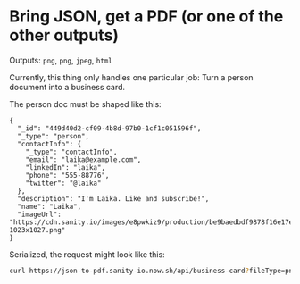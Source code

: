 # Bring JSON, get a PDF (or one of the other outputs)

Outputs: `png`, `png`, `jpeg`, `html`

Currently, this thing only handles one particular job: Turn a person document into a business card.

The person doc must be shaped like this:

```
{
  "_id": "449d40d2-cf09-4b8d-97b0-1cf1c051596f",
  "_type": "person",
  "contactInfo": {
    "_type": "contactInfo",
    "email": "laika@example.com",
    "linkedIn": "laika",
    "phone": "555-88776",
    "twitter": "@laika"
  },
  "description": "I'm Laika. Like and subscribe!",
  "name": "Laika",
  "imageUrl": "https://cdn.sanity.io/images/e8pwkiz9/production/be9baedbdf9878f16e17e8408735dadf1f60d283-1023x1027.png"
}
```

Serialized, the request might look like this:
```bash
curl https://json-to-pdf.sanity-io.now.sh/api/business-card?fileType=png&document={%22_createdAt%22%3A%222019-11-08T09%3A01%3A19Z%22%2C%22_id%22%3A%22649d43d2-cf09-4b8d-97b0-1cf1c0516efc%22%2C%22_rev%22%3A%22WMYoh99nZcxo0kcwEnFAi0%22%2C%22_type%22%3A%22person%22%2C%22_updatedAt%22%3A%222019-11-08T09%3A01%3A27Z%22%2C%22contactInfo%22%3A{%22_type%22%3A%22contactInfo%22%2C%22email%22%3A%22rosie%40example.com%22%2C%22linkedIn%22%3A%22rosie-the-riveter%22%2C%22phone%22%3A%22555-12345%22%2C%22twitter%22%3A%22%40rosietheriveter%22}%2C%22description%22%3A%22We%20can%20do%20it!%22%2C%22name%22%3A%22Rosie%20The%20Riveter%22%2C%22photo%22%3A{%22_type%22%3A%22figure%22%2C%22asset%22%3A{%22_ref%22%3A%22image-2a551a5dcfe76c91a392fb0405e129bbb7eddead-901x901-png%22%2C%22_type%22%3A%22reference%22}}%2C%22imageUrl%22%3A%22https%3A%2F%2Fcdn.sanity.io%2Fimages%2Fe8pwkiz9%2Fproduction%2F19091fab26e0b891e261ea6e1f6f446c35106dd4-214x54.svg%3Fw%3D500%22}&imageUrl=https%3A%2F%2Fcdn.sanity.io%2Fimages%2Fe8pwkiz9%2Fproduction%2F19091fab26e0b891e261ea6e1f6f446c35106dd4-214x54.svg%3Fw%3D500
```
